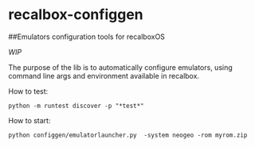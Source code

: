 # recalbox-configgen
##Emulators configuration tools for recalboxOS

*WIP*

The purpose of the lib is to automatically configure emulators, using command line args and environment available in recalbox.

How to test:
```
python -m runtest discover -p "*test*"
```

How to start:
```
python configgen/emulatorlauncher.py  -system neogeo -rom myrom.zip
```
